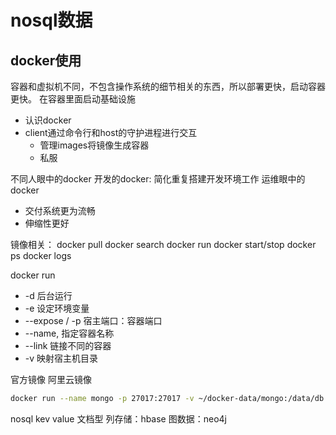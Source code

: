 # nosql数据

## docker使用

容器和虚拟机不同，不包含操作系统的细节相关的东西，所以部署更快，启动容器更快。
在容器里面启动基础设施

* 认识docker
* client通过命令行和host的守护进程进行交互
  * 管理images将镜像生成容器
  * 私服

不同人眼中的docker
开发的docker: 简化重复搭建开发环境工作
运维眼中的docker
* 交付系统更为流畅
* 伸缩性更好

镜像相关：
docker pull
docker search
docker run 
docker start/stop
docker ps
docker logs

docker run
* -d 后台运行
* -e 设定环境变量
* --expose / -p 宿主端口：容器端口
* --name, 指定容器名称
* --link 链接不同的容器
* -v 映射宿主机目录

官方镜像
阿里云镜像

```sh
docker run --name mongo -p 27017:27017 -v ~/docker-data/mongo:/data/db -e xxxx -e xxx mangodb
```

nosql
kev value
文档型
列存储：hbase
图数据：neo4j
